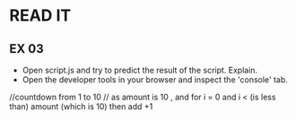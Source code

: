 # READ IT
## EX 03
* Open script.js and try to predict the result of the script. Explain.
* Open the developer tools in your browser and inspect the 'console' tab.

//countdown from 1 to 10 
// as amount is 10 , and for i = 0 and i < (is less than) amount (which is 10) then add +1
